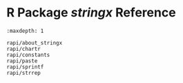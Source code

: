 R Package *stringx* Reference
=============================

```{toctree}
:maxdepth: 1

rapi/about_stringx
rapi/chartr
rapi/constants
rapi/paste
rapi/sprintf
rapi/strrep
```
